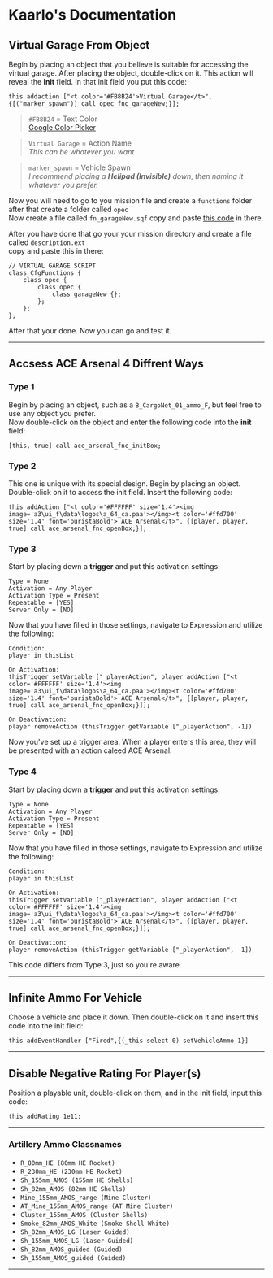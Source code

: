 # Kaarlo's Documentation

## Virtual Garage From Object  
Begin by placing an object that you believe is suitable for accessing the virtual garage.
After placing the object, double-click on it. This action will reveal the **init** field.
In that init field you put this code: 
```
this addaction ["<t color='#FB8B24'>Virtual Garage</t>", {[("marker_spawn")] call opec_fnc_garageNew;}];
```
> `#FB8B24` = Text Color  
> [Google Color Picker](https://g.co/kgs/Xzkhsht)

> `Virtual Garage` = Action Name  
> *This can be whatever you want*

> `marker_spawn` = Vehicle Spawn  
> *I recommend placing a **Helipad (Invisible)** down, then naming it whatever you prefer.*

Now you will need to go to you mission file and create a `functions` folder after that create a folder called `opec`  
Now create a file called `fn_garageNew.sqf` copy and paste [this code](https://github.com/JustKaarlo/Documentation/blob/e7f9ab84dcf14b6a9c6b790445ec2429ecf26e67/Virtual%20Garage/functions/opec/fn_garageNew.sqf) in there.  

After you have done that go your your mission directory and create a file called `description.ext`  
copy and paste this in there:
```sqf
// VIRTUAL GARAGE SCRIPT
class CfgFunctions {
	class opec {
		class opec {
			class garageNew {};
		};
	};
};
```
After that your done. Now you can go and test it.

---

## Accsess ACE Arsenal 4 Diffrent Ways
### Type 1
Begin by placing an object, such as a `B_CargoNet_01_ammo_F`, but feel free to use any object you prefer.  
Now double-click on the object and enter the following code into the **init** field:
```
[this, true] call ace_arsenal_fnc_initBox;
```

### Type 2
This one is unique with its special design. Begin by placing an object. Double-click on it to access the init field. Insert the following code:
```
this addAction ["<t color='#FFFFFF' size='1.4'><img image='a3\ui_f\data\logos\a_64_ca.paa'></img><t color='#ffd700' size='1.4' font='puristaBold'> ACE Arsenal</t>", {[player, player, true] call ace_arsenal_fnc_openBox;}];
```


### Type 3
Start by placing down a **trigger** and put this activation settings:
```
Type = None
Activation = Any Player
Activation Type = Present
Repeatable = [YES]
Server Only = [NO]
```
Now that you have filled in those settings, navigate to Expression and utilize the following:
```
Condition: 
player in thisList

On Activation:
thisTrigger setVariable ["_playerAction", player addAction ["<t color='#FFFFFF' size='1.4'><img image='a3\ui_f\data\logos\a_64_ca.paa'></img><t color='#ffd700' size='1.4' font='puristaBold'> ACE Arsenal</t>", {[player, player, true] call ace_arsenal_fnc_openBox;}]];

On Deactivation: 
player removeAction (thisTrigger getVariable ["_playerAction", -1])
```
Now you've set up a trigger area. When a player enters this area, they will be presented with an action caleed ACE Arsenal.


### Type 4
Start by placing down a **trigger** and put this activation settings:
```
Type = None
Activation = Any Player
Activation Type = Present
Repeatable = [YES]
Server Only = [NO]
```
Now that you have filled in those settings, navigate to Expression and utilize the following:
```
Condition: 
player in thisList

On Activation:
thisTrigger setVariable ["_playerAction", player addAction ["<t color='#FFFFFF' size='1.4'><img image='a3\ui_f\data\logos\a_64_ca.paa'></img><t color='#ffd700' size='1.4' font='puristaBold'> ACE Arsenal</t>", {[player, player, true] call ace_arsenal_fnc_openBox;}]];

On Deactivation: 
player removeAction (thisTrigger getVariable ["_playerAction", -1])
```
This code differs from Type 3, just so you're aware.

---

## Infinite Ammo For Vehicle
Choose a vehicle and place it down. Then double-click on it and insert this code into the init field:
```
this addEventHandler ["Fired",{(_this select 0) setVehicleAmmo 1}]
```

---

## Disable Negative Rating For Player(s)
Position a playable unit, double-click on them, and in the init field, input this code:
```
this addRating 1e11;
```

---

### Artillery Ammo Classnames
- `R_80mm_HE (80mm HE Rocket)`
- `R_230mm_HE (230mm HE Rocket)`
- `Sh_155mm_AMOS (155mm HE Shells)`
- `Sh_82mm_AMOS (82mm HE Shells)`
- `Mine_155mm_AMOS_range (Mine Cluster)`
- `AT_Mine_155mm_AMOS_range (AT Mine Cluster)`
- `Cluster_155mm_AMOS (Cluster Shells)`
- `Smoke_82mm_AMOS_White (Smoke Shell White)`
- `Sh_82mm_AMOS_LG (Laser Guided)`
- `Sh_155mm_AMOS_LG (Laser Guided)`
- `Sh_82mm_AMOS_guided (Guided)`
- `Sh_155mm_AMOS_guided (Guided)`

---

